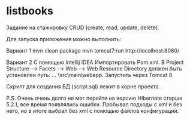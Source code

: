 # listbooks
Задание на стажировку
CRUD (create, read, update, delete). 

Для запуска приложения можно выполнить: 

Вариант 1
mvn clean package
mvn tomcat7:run
http://localhost:8080/

Вариант 2
С помощью Intellij IDEA
Импортировать Pom.xml.
В Project Structure --> Facets --> Web --> Web Resource Directory должен быть установлен путь:
… \src\main\webapp.
Запустить через Tomcat 8 

Скрипт для создания БД (script.sql) лежит в корне проекта. 

P.S. Очень очень долго не мог перейти на версию Hibernate старше 5.2.1, все время появлялись ошибки. 
Пробывал подходы с xml и без него, но в итоге выбрал без xml с помощью файлов конфигураций. 
